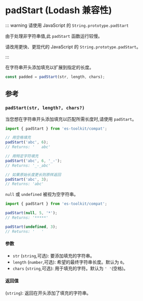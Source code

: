 # padStart (Lodash 兼容性)

::: warning 请使用 JavaScript 的 `String.prototype.padStart`

由于处理非字符串值,此 `padStart` 函数运行较慢。

请改用更快、更现代的 JavaScript 的 `String.prototype.padStart`。

:::

在字符串开头添加填充以扩展到指定的长度。

```typescript
const padded = padStart(str, length, chars);
```

## 参考

### `padStart(str, length?, chars?)`

当您想在字符串开头添加填充以匹配所需长度时,请使用 `padStart`。

```typescript
import { padStart } from 'es-toolkit/compat';

// 用空格填充
padStart('abc', 6);
// Returns: '   abc'

// 用特定字符填充
padStart('abc', 6, '_-');
// Returns: '_-_abc'

// 如果原始长度更长则原样返回
padStart('abc', 3);
// Returns: 'abc'
```

`null` 或 `undefined` 被视为空字符串。

```typescript
import { padStart } from 'es-toolkit/compat';

padStart(null, 5, '*');
// Returns: '*****'

padStart(undefined, 3);
// Returns: '   '
```

#### 参数

- `str` (`string`,可选): 要添加填充的字符串。
- `length` (`number`,可选): 希望的最终字符串长度。默认为 `0`。
- `chars` (`string`,可选): 用于填充的字符。默认为 `' '`(空格)。

#### 返回值

(`string`): 返回在开头添加了填充的字符串。
